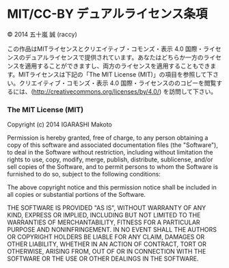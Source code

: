 # MIT/CC-BY デュアルライセンス条項

© 2014 五十嵐 誠 (raccy)

この作品はMITライセンスとクリエイティブ・コモンズ・表示 4.0 国際・ライセンスのデュアルライセンスで提供されています。あなたはどちらか一方のライセンスを適用することができますし、両方のライセンスを適用することもできます。MITライセンスは下記の「The MIT License (MIT)」の項目を参照して下さい。クリエイティブ・コモンズ・表示 4.0 国際・ライセンスののコピーを閲覧するには、(http://creativecommons.org/licenses/by/4.0/) を訪問して下さい。

### The MIT License (MIT)

Copyright (c) 2014 IGARASHI Makoto

Permission is hereby granted, free of charge, to any person obtaining a copy
of this software and associated documentation files (the "Software"), to deal
in the Software without restriction, including without limitation the rights
to use, copy, modify, merge, publish, distribute, sublicense, and/or sell
copies of the Software, and to permit persons to whom the Software is
furnished to do so, subject to the following conditions:

The above copyright notice and this permission notice shall be included in
all copies or substantial portions of the Software.

THE SOFTWARE IS PROVIDED "AS IS", WITHOUT WARRANTY OF ANY KIND, EXPRESS OR
IMPLIED, INCLUDING BUT NOT LIMITED TO THE WARRANTIES OF MERCHANTABILITY,
FITNESS FOR A PARTICULAR PURPOSE AND NONINFRINGEMENT. IN NO EVENT SHALL THE
AUTHORS OR COPYRIGHT HOLDERS BE LIABLE FOR ANY CLAIM, DAMAGES OR OTHER
LIABILITY, WHETHER IN AN ACTION OF CONTRACT, TORT OR OTHERWISE, ARISING FROM,
OUT OF OR IN CONNECTION WITH THE SOFTWARE OR THE USE OR OTHER DEALINGS IN
THE SOFTWARE.
